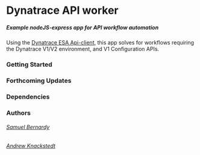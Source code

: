# Dynatrace API worker
##### _Example nodeJS-express app for API workflow automation_
Using the [Dynatrace ESA Api-client](https://www.npmjs.com/package/@dt-esa/dynatrace-api-client), this app solves for workflows requiring the Dynatrace V1/V2 environment, and V1 Configuration APIs.
### Getting Started
### Forthcoming Updates
### Dependencies
### Authors
###### [Samuel Bernardy](https://github.com/samuelbernardy)
###### [Andrew Knackstedt](https://github.com/knackstedt)

